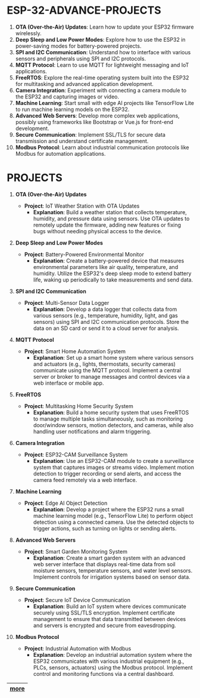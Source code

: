 # ESP-32-ADVANCE-PROJECTS

1. **OTA (Over-the-Air) Updates**: Learn how to update your ESP32 firmware wirelessly.
2. **Deep Sleep and Low Power Modes**: Explore how to use the ESP32 in power-saving modes for battery-powered projects.
3. **SPI and I2C Communication**: Understand how to interface with various sensors and peripherals using SPI and I2C protocols.
4. **MQTT Protocol**: Learn to use MQTT for lightweight messaging and IoT applications.
5. **FreeRTOS**: Explore the real-time operating system built into the ESP32 for multitasking and advanced application development.
6. **Camera Integration**: Experiment with connecting a camera module to the ESP32 and capturing images or video.
7. **Machine Learning**: Start small with edge AI projects like TensorFlow Lite to run machine learning models on the ESP32.
8. **Advanced Web Servers**: Develop more complex web applications, possibly using frameworks like Bootstrap or Vue.js for front-end development.
9. **Secure Communication**: Implement SSL/TLS for secure data transmission and understand certificate management.
10. **Modbus Protocol**: Learn about industrial communication protocols like Modbus for automation applications.

# PROJECTS 

1. **OTA (Over-the-Air) Updates**
   - **Project**: IoT Weather Station with OTA Updates
     - **Explanation**: Build a weather station that collects temperature, humidity, and pressure data using sensors. Use OTA updates to remotely update the firmware, adding new features or fixing bugs without needing physical access to the device.

2. **Deep Sleep and Low Power Modes**
   - **Project**: Battery-Powered Environmental Monitor
     - **Explanation**: Create a battery-powered device that measures environmental parameters like air quality, temperature, and humidity. Utilize the ESP32's deep sleep mode to extend battery life, waking up periodically to take measurements and send data.

3. **SPI and I2C Communication**
   - **Project**: Multi-Sensor Data Logger
     - **Explanation**: Develop a data logger that collects data from various sensors (e.g., temperature, humidity, light, and gas sensors) using SPI and I2C communication protocols. Store the data on an SD card or send it to a cloud server for analysis.

4. **MQTT Protocol**
   - **Project**: Smart Home Automation System
     - **Explanation**: Set up a smart home system where various sensors and actuators (e.g., lights, thermostats, security cameras) communicate using the MQTT protocol. Implement a central server or broker to manage messages and control devices via a web interface or mobile app.

5. **FreeRTOS**
   - **Project**: Multitasking Home Security System
     - **Explanation**: Build a home security system that uses FreeRTOS to manage multiple tasks simultaneously, such as monitoring door/window sensors, motion detectors, and cameras, while also handling user notifications and alarm triggering.

6. **Camera Integration**
   - **Project**: ESP32-CAM Surveillance System
     - **Explanation**: Use an ESP32-CAM module to create a surveillance system that captures images or streams video. Implement motion detection to trigger recording or send alerts, and access the camera feed remotely via a web interface.

7. **Machine Learning**
   - **Project**: Edge AI Object Detection
     - **Explanation**: Develop a project where the ESP32 runs a small machine learning model (e.g., TensorFlow Lite) to perform object detection using a connected camera. Use the detected objects to trigger actions, such as turning on lights or sending alerts.

8. **Advanced Web Servers**
   - **Project**: Smart Garden Monitoring System
     - **Explanation**: Create a smart garden system with an advanced web server interface that displays real-time data from soil moisture sensors, temperature sensors, and water level sensors. Implement controls for irrigation systems based on sensor data.

9. **Secure Communication**
   - **Project**: Secure IoT Device Communication
     - **Explanation**: Build an IoT system where devices communicate securely using SSL/TLS encryption. Implement certificate management to ensure that data transmitted between devices and servers is encrypted and secure from eavesdropping.

10. **Modbus Protocol**
    - **Project**: Industrial Automation with Modbus
      - **Explanation**: Develop an industrial automation system where the ESP32 communicates with various industrial equipment (e.g., PLCs, sensors, actuators) using the Modbus protocol. Implement control and monitoring functions via a central dashboard.


| [more](https://xilirprojects.com/latest-mechanical-engineering-projects-shop-in-new-delhi-ncr-india/) |
|---
